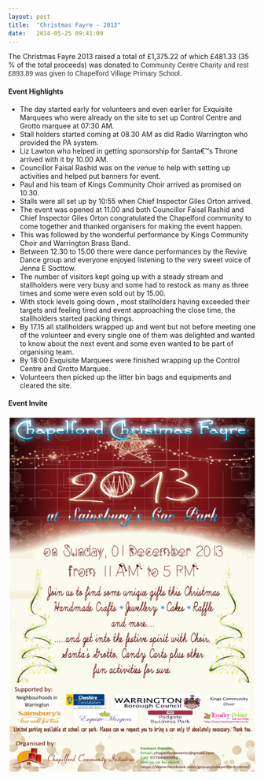 ```yaml
---
layout: post
title:  "Christmas Fayre - 2013"
date:   2014-05-25 09:41:09
---
```

<div>The <span class="il">Christmas</span> <span class="il">Fayre</span> 2013 raised a total of £1,375.22 of which £481.33 (35 % of the total proceeds) was donated to <span style="color: #333333; font-family: 'lucida grande', tahoma, verdana, arial, sans-serif;">Community Centre Charity and rest £893.89 was given to Chapelford Village Primary School</span>.</div>
<div></div>

<h4><strong>Event Highlights</strong></h4>
<ul>
 	<li>The day started early for volunteers and even earlier for Exquisite Marquees who were already on the site to set up Control Centre and Grotto marquee at 07:30 AM.</li>
 	<li>Stall holders started coming at 08.30 AM as did Radio Warrington who provided the PA system.</li>
 	<li>Liz Lawton who helped in getting sponsorship for Santa€™s Throne arrived with it by 10.00 AM.</li>
 	<li>Councillor Faisal Rashid was on the venue to help with setting up activities and helped put banners for event.</li>
 	<li>Paul and his team of Kings Community Choir arrived as promised on 10.30.</li>
 	<li>Stalls were all set up by 10:55 when Chief Inspector Giles Orton arrived.</li>
 	<li>The event was opened at 11.00 and both Councillor Faisal Rashid and Chief Inspector Giles Orton congratulated the Chapelford community to come together and thanked organisers for making the event happen.</li>
 	<li>This was followed by the wonderful performance by Kings Community Choir and Warrington Brass Band.</li>
 	<li>Between 12.30 to 15.00 there were dance performances by the Revive Dance group and everyone enjoyed listening to the very sweet voice of Jenna E Socttow.</li>
 	<li>The number of visitors kept going up with a steady stream and stallholders were very busy and some had to restock as many as three times and some were even sold out by 15.00.</li>
 	<li>With stock levels going down , most stallholders having exceeded their targets and feeling tired and event approaching the close time, the stallholders started packing things.</li>
 	<li>By 17.15 all stallholders wrapped up and went but not before meeting one of the volunteer and every single one of them was delighted and wanted to know about the next event and some even wanted to be part of organising team.</li>
 	<li>By 18:00 Exquisite Marquees were finished wrapping up the Control Centre and Grotto Marquee.</li>
 	<li>Volunteers then picked up the litter bin bags and equipments and cleared the site.</li>
</ul>

<h4><strong> Event Invite</strong></h4>

![](/img/Event_Invite_A5_V5.png)
